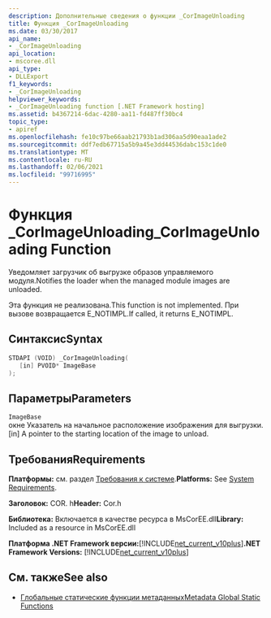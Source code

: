 ```yaml
---
description: Дополнительные сведения о функции _CorImageUnloading
title: Функция _CorImageUnloading
ms.date: 03/30/2017
api_name:
- _CorImageUnloading
api_location:
- mscoree.dll
api_type:
- DLLExport
f1_keywords:
- _CorImageUnloading
helpviewer_keywords:
- _CorImageUnloading function [.NET Framework hosting]
ms.assetid: b4367214-6dac-4280-aa11-fd487ff30bc4
topic_type:
- apiref
ms.openlocfilehash: fe10c97be66aab21793b1ad306aa5d90eaa1ade2
ms.sourcegitcommit: ddf7edb67715a5b9a45e3dd44536dabc153c1de0
ms.translationtype: MT
ms.contentlocale: ru-RU
ms.lasthandoff: 02/06/2021
ms.locfileid: "99716995"
---
```

# <a name="_corimageunloading-function"></a><span data-ttu-id="40926-103">Функция _CorImageUnloading</span><span class="sxs-lookup"><span data-stu-id="40926-103">_CorImageUnloading Function</span></span>

<span data-ttu-id="40926-104">Уведомляет загрузчик об выгрузке образов управляемого модуля.</span><span class="sxs-lookup"><span data-stu-id="40926-104">Notifies the loader when the managed module images are unloaded.</span></span>  
  
 <span data-ttu-id="40926-105">Эта функция не реализована.</span><span class="sxs-lookup"><span data-stu-id="40926-105">This function is not implemented.</span></span> <span data-ttu-id="40926-106">При вызове возвращается E_NOTIMPL.</span><span class="sxs-lookup"><span data-stu-id="40926-106">If called, it returns E_NOTIMPL.</span></span>  
  
## <a name="syntax"></a><span data-ttu-id="40926-107">Синтаксис</span><span class="sxs-lookup"><span data-stu-id="40926-107">Syntax</span></span>  
  
```cpp  
STDAPI (VOID) _CorImageUnloading(
   [in] PVOID* ImageBase  
);  
```  
  
## <a name="parameters"></a><span data-ttu-id="40926-108">Параметры</span><span class="sxs-lookup"><span data-stu-id="40926-108">Parameters</span></span>  

 `ImageBase`  
 <span data-ttu-id="40926-109">окне Указатель на начальное расположение изображения для выгрузки.</span><span class="sxs-lookup"><span data-stu-id="40926-109">[in] A pointer to the starting location of the image to unload.</span></span>  
  
## <a name="requirements"></a><span data-ttu-id="40926-110">Требования</span><span class="sxs-lookup"><span data-stu-id="40926-110">Requirements</span></span>  

 <span data-ttu-id="40926-111">**Платформы:** см. раздел [Требования к системе](../../get-started/system-requirements.md).</span><span class="sxs-lookup"><span data-stu-id="40926-111">**Platforms:** See [System Requirements](../../get-started/system-requirements.md).</span></span>  
  
 <span data-ttu-id="40926-112">**Заголовок:** COR. h</span><span class="sxs-lookup"><span data-stu-id="40926-112">**Header:** Cor.h</span></span>  
  
 <span data-ttu-id="40926-113">**Библиотека:** Включается в качестве ресурса в MsCorEE.dll</span><span class="sxs-lookup"><span data-stu-id="40926-113">**Library:** Included as a resource in MsCorEE.dll</span></span>  
  
 <span data-ttu-id="40926-114">**Платформа .NET Framework версии:**[!INCLUDE[net_current_v10plus](../../../../includes/net-current-v10plus-md.md)]</span><span class="sxs-lookup"><span data-stu-id="40926-114">**.NET Framework Versions:** [!INCLUDE[net_current_v10plus](../../../../includes/net-current-v10plus-md.md)]</span></span>  
  
## <a name="see-also"></a><span data-ttu-id="40926-115">См. также</span><span class="sxs-lookup"><span data-stu-id="40926-115">See also</span></span>

- [<span data-ttu-id="40926-116">Глобальные статические функции метаданных</span><span class="sxs-lookup"><span data-stu-id="40926-116">Metadata Global Static Functions</span></span>](../metadata/metadata-global-static-functions.md)
